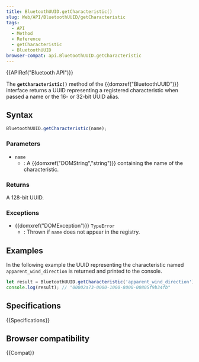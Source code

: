 ```yaml
---
title: BluetoothUUID.getCharacteristic()
slug: Web/API/BluetoothUUID/getCharacteristic
tags:
  - API
  - Method
  - Reference
  - getCharacteristic
  - BluetoothUUID
browser-compat: api.BluetoothUUID.getCharacteristic
---
```

{{APIRef("Bluetooth API")}}

The **`getCharacteristic()`**  method of the {{domxref("BluetoothUUID")}} interface returns a UUID representing a registered characteristic when passed a name or the 16- or 32-bit UUID alias.



## Syntax

```js
BluetoothUUID.getCharacteristic(name);
```

### Parameters

- `name`
  - : A {{domxref("DOMString","string")}} containing the name of the characteristic.

### Returns

A 128-bit UUID.

### Exceptions

- {{domxref("DOMException")}} `TypeError`
  - : Thrown if `name` does not appear in the registry.

## Examples

In the following example the UUID representing the characteristic named `apparent_wind_direction` is returned and printed to the console.

```js
let result = BluetoothUUID.getCharacteristic('apparent_wind_direction');
console.log(result); // "00002a73-0000-1000-8000-00805f9b34fb"
```
## Specifications

{{Specifications}}

## Browser compatibility

{{Compat}}

